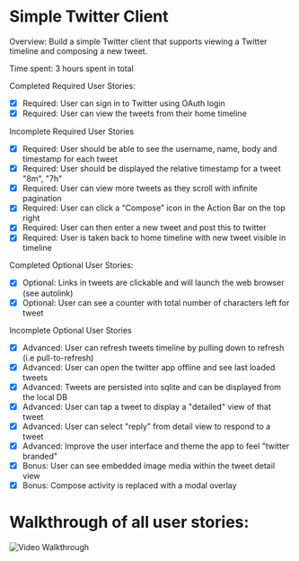 # Simple Twitter Client

Overview: Build a simple Twitter client that supports viewing a Twitter timeline and composing a new tweet.

Time spent: 3 hours spent in total

Completed Required User Stories:

* [x] Required: User can sign in to Twitter using OAuth login
* [x] Required: User can view the tweets from their home timeline

Incomplete Required User Stories

* [x] Required: User should be able to see the username, name, body and timestamp for each tweet
* [x] Required: User should be displayed the relative timestamp for a tweet "8m", "7h"
* [x] Required: User can view more tweets as they scroll with infinite pagination
* [x] Required: User can click a “Compose” icon in the Action Bar on the top right
* [x] Required: User can then enter a new tweet and post this to twitter
* [x] Required: User is taken back to home timeline with new tweet visible in timeline

Completed Optional User Stories:

* [x] Optional: Links in tweets are clickable and will launch the web browser (see autolink)
* [x] Optional: User can see a counter with total number of characters left for tweet

Incomplete Optional User Stories

* [x] Advanced: User can refresh tweets timeline by pulling down to refresh (i.e pull-to-refresh)
* [x] Advanced: User can open the twitter app offline and see last loaded tweets
* [x] Advanced: Tweets are persisted into sqlite and can be displayed from the local DB
* [x] Advanced: User can tap a tweet to display a "detailed" view of that tweet
* [x] Advanced: User can select "reply" from detail view to respond to a tweet
* [x] Advanced: Improve the user interface and theme the app to feel "twitter branded"
* [x] Bonus: User can see embedded image media within the tweet detail view
* [x] Bonus: Compose activity is replaced with a modal overlay

# Walkthrough of all user stories:

![Video Walkthrough](gridImageDemo.gif)
